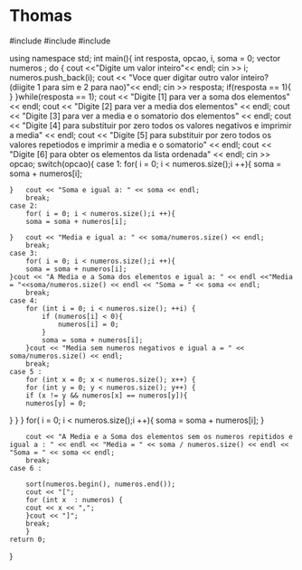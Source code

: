 # Thomas
#include <iostream>
#include <vector>
#include <algorithm>


using namespace std;
int main(){
    int resposta, opcao, i, soma = 0;
    vector <int> numeros ;
    do {
    cout <<"Digite um valor inteiro"<< endl;
    cin >> i;
    numeros.push_back(i);
    cout << "Voce quer digitar outro valor inteiro? (diigite 1 para sim e 2 para nao)"<< endl;
    cin >> resposta;
    if(resposta == 1){
    }
    }while(resposta == 1);
    cout << "Digite [1] para ver a soma dos elementos" << endl;
    cout << "Digite [2] para ver a media dos elementos" << endl;
    cout << "Digite [3] para ver a media e o somatorio dos elementos" << endl;
    cout << "Digite [4] para substituir  por zero todos os valores negativos e imprimir a media" << endl;
    cout << "Digite [5] para substituir por zero todos os valores repetiodos e imprimir a media e o somatorio" << endl;
    cout << "Digite [6] para obter os elementos da lista ordenada" << endl;
    cin >> opcao;
        switch(opcao){
    case 1:
        for( i = 0; i < numeros.size();i ++){
        soma = soma + numeros[i];

    }   cout << "Soma e igual a: " << soma << endl;
        break;
    case 2:
        for( i = 0; i < numeros.size();i ++){
        soma = soma + numeros[i];

    }   cout << "Media e igual a: " << soma/numeros.size() << endl;
        break;
    case 3:
        for( i = 0; i < numeros.size();i ++){
        soma = soma + numeros[i];
    }cout << "A Media e a Soma dos elementos e igual a: " << endl <<"Media = "<<soma/numeros.size() << endl << "Soma = " << soma << endl;
        break;
    case 4:
        for (int i = 0; i < numeros.size(); ++i) {
            if (numeros[i] < 0){
                numeros[i] = 0;
            }
            soma = soma + numeros[i];
        }cout << "Media sem numeros negativos e igual a = " << soma/numeros.size() << endl;
        break;
    case 5 :
        for (int x = 0; x < numeros.size(); x++) {
        for (int y = 0; y < numeros.size(); y++) {
        if (x != y && numeros[x] == numeros[y]){
        numeros[y] = 0;
  }
 }
} for( i = 0; i < numeros.size();i ++){
        soma = soma + numeros[i];
   }

        cout << "A Media e a Soma dos elementos sem os numeros repitidos e igual a : " << endl << "Media = " << soma / numeros.size() << endl << "Soma = " << soma << endl;
        break;
    case 6 :

        sort(numeros.begin(), numeros.end());
        cout << "[";
        for (int x  : numeros) {
        cout << x << ",";
        }cout << "]";
        break;
        }
    return 0;
}



